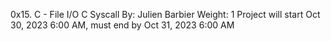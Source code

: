 0x15. C - File I/O
C
Syscall
 By: Julien Barbier
 Weight: 1
 Project will start Oct 30, 2023 6:00 AM, must end by Oct 31, 2023 6:00 AM
